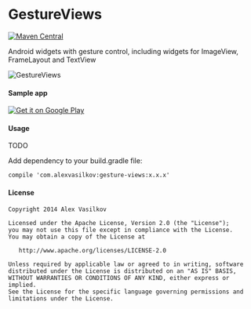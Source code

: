 GestureViews
============

[![Maven Central](https://maven-badges.herokuapp.com/maven-central/com.alexvasilkov/gesture-views/badge.svg)](https://maven-badges.herokuapp.com/maven-central/com.alexvasilkov/gesture-views)

Android widgets with gesture control, including widgets for ImageView, FrameLayout and TextView

![GestureViews](https://raw.github.com/alexvasilkov/GestureViews/master/sample/graphics/logo_small.png)

#### Sample app ####

[![Get it on Google Play](http://developer.android.com/images/brand/en_generic_rgb_wo_60.png)](http://play.google.com/store/apps/details?id=com.alexvasilkov.gestures.sample)

#### Usage ####

TODO

Add dependency to your build.gradle file:

    compile 'com.alexvasilkov:gesture-views:x.x.x'


#### License ####

    Copyright 2014 Alex Vasilkov

    Licensed under the Apache License, Version 2.0 (the "License");
    you may not use this file except in compliance with the License.
    You may obtain a copy of the License at

       http://www.apache.org/licenses/LICENSE-2.0

    Unless required by applicable law or agreed to in writing, software
    distributed under the License is distributed on an "AS IS" BASIS,
    WITHOUT WARRANTIES OR CONDITIONS OF ANY KIND, either express or implied.
    See the License for the specific language governing permissions and
    limitations under the License.
